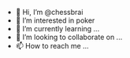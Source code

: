- 👋 Hi, I’m @chessbrai
- 👀 I’m interested in poker
- 🌱 I’m currently learning ...
- 💞️ I’m looking to collaborate on ...
- 📫 How to reach me ...

<!---
chessbrai/chessbrai is a ✨ special ✨ repository because its `README.md` (this file) appears on your GitHub profile.
You can click the Preview link to take a look at your changes.
--->
